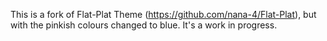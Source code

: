 This is a fork of Flat-Plat Theme (https://github.com/nana-4/Flat-Plat), but with the pinkish colours changed to blue.
It's a work in progress.

